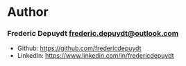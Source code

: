 # Author
### Frederic Depuydt <frederic.depuydt@outlook.com>
- Github: https://github.com/fredericdepuydt
- LinkedIn: https://www.linkedin.com/in/fredericdepuydt